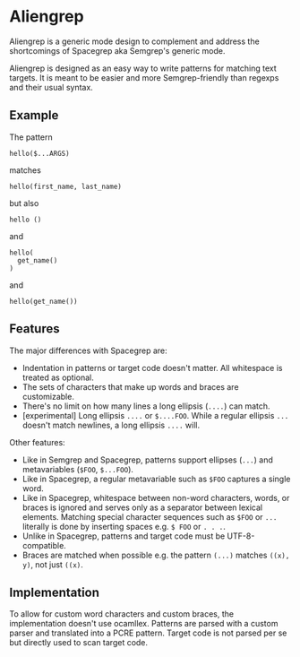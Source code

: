 # Aliengrep

Aliengrep is a generic mode design to complement and address the
shortcomings of Spacegrep aka Semgrep's generic mode.

Aliengrep is designed as an easy way to write patterns for matching
text targets. It is meant to be easier and more Semgrep-friendly than
regexps and their usual syntax.

## Example

The pattern

```
hello($...ARGS)
```

matches

```
hello(first_name, last_name)
```

but also

```
hello ()
```

and

```
hello(
  get_name()
)
```

and

```
hello(get_name())
```

## Features

The major differences with Spacegrep are:

- Indentation in patterns or target code doesn't matter. All
  whitespace is treated as optional.
- The sets of characters that make up words and braces are customizable.
- There's no limit on how many lines a long ellipsis (`....`) can match.
- [experimental] Long ellipsis `....` or `$....FOO`.
  While a regular ellipsis `...` doesn't match newlines, a long
  ellipsis `....` will.

Other features:

- Like in Semgrep and Spacegrep, patterns support ellipses (`...`) and
  metavariables (`$FOO`, `$...FOO`).
- Like in Spacegrep, a regular metavariable such as `$FOO` captures a
  single word.
- Like in Spacegrep, whitespace between non-word characters, words, or
  braces is ignored and serves only as a separator between lexical
  elements. Matching special character sequences such as `$FOO` or
  `...` literally is done by inserting spaces e.g. `$ FOO` or `. . .`.
- Unlike in Spacegrep, patterns and target code must be
  UTF-8-compatible.
- Braces are matched when possible e.g. the pattern `(...)` matches
  `((x), y)`, not just `((x)`.

## Implementation

To allow for custom word characters and custom braces, the
implementation doesn't use ocamllex. Patterns are parsed with a custom
parser and translated into a PCRE pattern. Target code is not parsed
per se but directly used to scan target code.
